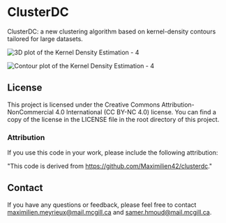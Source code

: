 # ClusterDC

ClusterDC: a new clustering algorithm based on kernel-density contours tailored for large datasets.

![3D plot of the Kernel Density Estimation - 4](https://github.com/Maximilien42/clusterdc/assets/51908644/d84b7790-1175-4fce-be66-63b548b51c76)

![Contour plot of the Kernel Density Estimation - 4](https://github.com/Maximilien42/clusterdc/assets/51908644/49c236c1-9d18-4eba-a4c7-c09f9c76b435)

## License

This project is licensed under the Creative Commons Attribution-NonCommercial 4.0 International (CC BY-NC 4.0) license. You can find a copy of the license in the LICENSE file in the root directory of this project.

### Attribution

If you use this code in your work, please include the following attribution:

"This code is derived from https://github.com/Maximilien42/clusterdc."

## Contact

If you have any questions or feedback, please feel free to contact maximilien.meyrieux@mail.mcgill.ca and samer.hmoud@mail.mcgill.ca.
